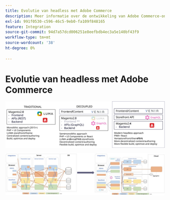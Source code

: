 ```yaml
---
title: Evolutie van headless met Adobe Commerce
description: Meer informatie over de ontwikkeling van Adobe Commerce-ondersteuning voor headless-architectuur.
exl-id: 991f0530-c596-46c5-9eb0-fa109f848165
feature: Integration
source-git-commit: 94d7a57dcd006251e8eefbdb4ec3a5e140bf43f9
workflow-type: tm+mt
source-wordcount: '38'
ht-degree: 0%

---
```


# Evolutie van headless met Adobe Commerce

![Vergelijking van traditionele, ontkoppelde, en headless handelarchitecturen](../../../assets/playbooks/headless-evolution-table.svg)

![Vergelijking van traditionele, ontkoppelde, en headless handelarchitecturen](../../../assets/playbooks/headless-evolution-diagram.svg)
